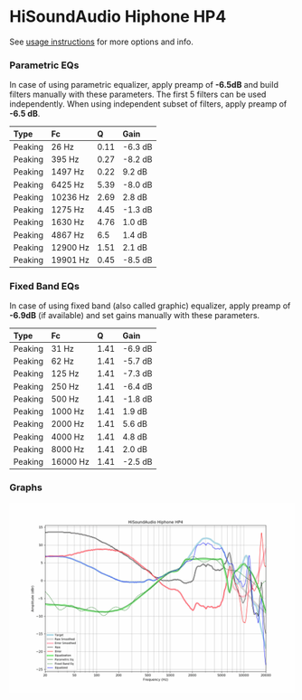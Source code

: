 # HiSoundAudio Hiphone HP4
See [usage instructions](https://github.com/jaakkopasanen/AutoEq#usage) for more options and info.

### Parametric EQs
In case of using parametric equalizer, apply preamp of **-6.5dB** and build filters manually
with these parameters. The first 5 filters can be used independently.
When using independent subset of filters, apply preamp of **-6.5 dB**.

| Type    | Fc       |    Q | Gain    |
|:--------|:---------|:-----|:--------|
| Peaking | 26 Hz    | 0.11 | -6.3 dB |
| Peaking | 395 Hz   | 0.27 | -8.2 dB |
| Peaking | 1497 Hz  | 0.22 | 9.2 dB  |
| Peaking | 6425 Hz  | 5.39 | -8.0 dB |
| Peaking | 10236 Hz | 2.69 | 2.8 dB  |
| Peaking | 1275 Hz  | 4.45 | -1.3 dB |
| Peaking | 1630 Hz  | 4.76 | 1.0 dB  |
| Peaking | 4867 Hz  | 6.5  | 1.4 dB  |
| Peaking | 12900 Hz | 1.51 | 2.1 dB  |
| Peaking | 19901 Hz | 0.45 | -8.5 dB |

### Fixed Band EQs
In case of using fixed band (also called graphic) equalizer, apply preamp of **-6.9dB**
(if available) and set gains manually with these parameters.

| Type    | Fc       |    Q | Gain    |
|:--------|:---------|:-----|:--------|
| Peaking | 31 Hz    | 1.41 | -6.9 dB |
| Peaking | 62 Hz    | 1.41 | -5.7 dB |
| Peaking | 125 Hz   | 1.41 | -7.3 dB |
| Peaking | 250 Hz   | 1.41 | -6.4 dB |
| Peaking | 500 Hz   | 1.41 | -1.8 dB |
| Peaking | 1000 Hz  | 1.41 | 1.9 dB  |
| Peaking | 2000 Hz  | 1.41 | 5.6 dB  |
| Peaking | 4000 Hz  | 1.41 | 4.8 dB  |
| Peaking | 8000 Hz  | 1.41 | 2.0 dB  |
| Peaking | 16000 Hz | 1.41 | -2.5 dB |

### Graphs
![](./HiSoundAudio%20Hiphone%20HP4.png)